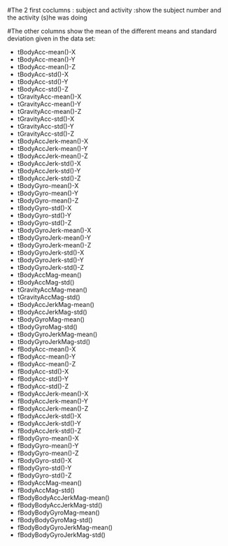 #The 2 first coclumns : subject  and activity :show the subject number and the activity (s)he was doing 

#The other columns show the mean of the different means and standard deviation given in the data set:


 - tBodyAcc-mean()-X 
 - tBodyAcc-mean()-Y 
 - tBodyAcc-mean()-Z 
 - tBodyAcc-std()-X 
 - tBodyAcc-std()-Y 
 - tBodyAcc-std()-Z 
 - tGravityAcc-mean()-X
 - tGravityAcc-mean()-Y 
 - tGravityAcc-mean()-Z 
 - tGravityAcc-std()-X 
 - tGravityAcc-std()-Y 
 - tGravityAcc-std()-Z 
 - tBodyAccJerk-mean()-X 
 - tBodyAccJerk-mean()-Y
 - tBodyAccJerk-mean()-Z 
 - tBodyAccJerk-std()-X 
 - tBodyAccJerk-std()-Y 
 - tBodyAccJerk-std()-Z 
 - tBodyGyro-mean()-X 
 - tBodyGyro-mean()-Y 
 - tBodyGyro-mean()-Z
 - tBodyGyro-std()-X 
 - tBodyGyro-std()-Y 
 - tBodyGyro-std()-Z 
 - tBodyGyroJerk-mean()-X 
 - tBodyGyroJerk-mean()-Y 
 - tBodyGyroJerk-mean()-Z 
 - tBodyGyroJerk-std()-X
 - tBodyGyroJerk-std()-Y 
 - tBodyGyroJerk-std()-Z 
 - tBodyAccMag-mean() 
 - tBodyAccMag-std() 
 - tGravityAccMag-mean() 
 - tGravityAccMag-std() 
 - tBodyAccJerkMag-mean()
 - tBodyAccJerkMag-std() 
 - tBodyGyroMag-mean() 
 - tBodyGyroMag-std() 
 - tBodyGyroJerkMag-mean() 
 - tBodyGyroJerkMag-std() 
 - fBodyAcc-mean()-X 
 - fBodyAcc-mean()-Y
 - fBodyAcc-mean()-Z 
 - fBodyAcc-std()-X 
 - fBodyAcc-std()-Y 
 - fBodyAcc-std()-Z 
 - fBodyAccJerk-mean()-X
 - fBodyAccJerk-mean()-Y 
 - fBodyAccJerk-mean()-Z
 - fBodyAccJerk-std()-X 
 - fBodyAccJerk-std()-Y 
 - fBodyAccJerk-std()-Z 
 - fBodyGyro-mean()-X 
 - fBodyGyro-mean()-Y 
 - fBodyGyro-mean()-Z 
 - fBodyGyro-std()-X
 - fBodyGyro-std()-Y 
 - fBodyGyro-std()-Z 
 - fBodyAccMag-mean() 
 - fBodyAccMag-std() 
 - fBodyBodyAccJerkMag-mean() 
 - fBodyBodyAccJerkMag-std() 
 - fBodyBodyGyroMag-mean()
 - fBodyBodyGyroMag-std() 
 - fBodyBodyGyroJerkMag-mean() 
 - fBodyBodyGyroJerkMag-std()
